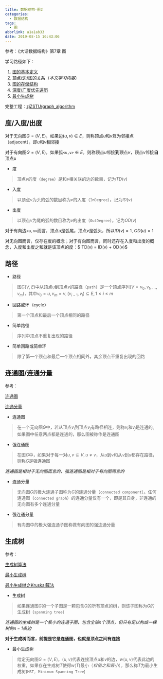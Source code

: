 ```yaml
---
title: 数据结构-图2
categories:
  - 数据结构
tags:
  - 图
abbrlink: a1a1ab33
date: 2019-08-15 16:43:06
---
```


参考：《大话数据结构》第7章 图

学习路径如下：

1. [图的基本定义](https://github.com/zjZSTU/graph_algorithm)
2. [顶点/边/图的关系](https://www.zhujian.tech/posts/a1a1ab33.html)（*本文学习内容*）
3. [图的存储结构](https://www.zhujian.tech/posts/7cb5ac81.html)
4. [深度/广度优先遍历](https://www.zhujian.tech/posts/e2d13922.html)
5. [最小生成树](https://www.zhujian.tech/posts/95d609b4.html)

完整工程：[zjZSTU/graph_algorithm](https://github.com/zjZSTU/graph_algorithm)

## 度/入度/出度

对于无向图$G=(V,E)$，如果边$(u,v)\in E$，则称顶点$u$和$v$互为邻接点（adjacent），即$u$和$v$相邻接

对于有向图$G=(V,E)$，如果弧`<u,v>`$\in E$，则称顶点$u$邻接**到**顶点$v$，顶点$v$邻接**自**顶点$u$

* 度

> 顶点$v$的度（`degree`）是和$v$相关联的边的数目，记为$TD(v)$

* 入度

> 以顶点$v$为头的弧的数目称为$v$的入度（`InDegree`），记为$ID(v)$

* 出度

> 以顶点$v$为尾的弧的数目称为$v$的出度（`OutDegree`），记为$OD(v)$

对于有向边`<u,v>`而言，顶点$u$是弧尾，顶点$v$是弧头，所以$ID(v)=1$, $OD(u)=1$

对无向图而言，仅存在度的概念；对于有向图而言，同时还存在入度和出度的概念，入度和出度之和就是该顶点的度：$ TD(v) = ID(v) + OD(v)$

## 路径

* 路径

>图$G(V,E)$中从顶点$u$到顶点$v$的路径（`path`）是一个顶点序列$(V=v_{0},v_{1},...,v_{m})$，其中$v_{0}=u, v_{m}=v, (v_{i-1}, v_{i})\subseteq E,1\leq  i\leq m$

* 回路或环（cycle）

>第一个顶点和最后一个顶点相同的路径

* 简单路径

>序列中顶点不重复出现的路径

* 简单回路或简单环

>除了第一个顶点和最后一个顶点相同外，其余顶点不重复出现的回路

## 连通图/连通分量

参考：

[连通图](https://zh.wikipedia.org/wiki/%E8%BF%9E%E9%80%9A%E5%9B%BE)

[连通分量](https://baike.baidu.com/item/%E8%BF%9E%E9%80%9A%E5%88%86%E9%87%8F)

* 连通图

>在一个无向图$G$中，若从顶点$v_{i}$到顶点$v_{j}$有路径相连，则称$v_{i}$和$v_{j}$是连通的。如果图中任意两点都是连通的，那么图被称作是连通图

* 强连通图

>在图$G$中，如果对于每一对$u,v\subseteq V, u\neq v$，从$u$到$v$和从$v$到$u$都存在路径，则称$G$是强连通图

*连通图是相对于无向图而言的，强连通图是相对于有向图而言的*

* 连通分量

>无向图$G$的极大连通子图称为$G$的连通分量（`connected component`）。任何连通图（`connected graph`）的连通分量仅有一个，即是其自身，非连通的无向图有多个连通分量

* 强连通分量

>有向图中的极大强连通子图称做有向图的强连通分量

## 生成树

参考：

[生成树算法](https://baike.baidu.com/item/%E7%94%9F%E6%88%90%E6%A0%91%E7%AE%97%E6%B3%95/21511961)

[最小生成树](https://baike.baidu.com/item/%E6%9C%80%E5%B0%8F%E7%94%9F%E6%88%90%E6%A0%91)

[最小生成树之Kruskal算法](https://blog.csdn.net/luomingjun12315/article/details/47700237)

* 生成树

>如果连通图$G$的一个子图是一颗包含$G$的所有顶点的树，则该子图称为$G$的生成树（`spanning tree`）

*连通图的生成树是一个极小的连通子图，包含全部$n$个顶点，但只有足以构成一棵树的$n-1$条边*

**对于生成树而言，前提是它是连通图，也就是顶点之间有连接**

* 最小生成树

>给定无向图$G=(V,E)$，$(u,v)$代表连接顶点$u$和$v$的边，$w(u,v)$代表此边的权重，如果存在生成树$T$使得$w(T)$最小（*权值之和最小*），那么称$T$为最小生成树(`MST, Minimum Spanning Tree`)